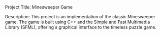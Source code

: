 Project Title: Minesweeper Game

Description: This project is an implementation of the classic Minesweeper game. The game is built using C++ and the Simple and Fast Multimedia Library (SFML), offering a graphical interface to the timeless puzzle game.
